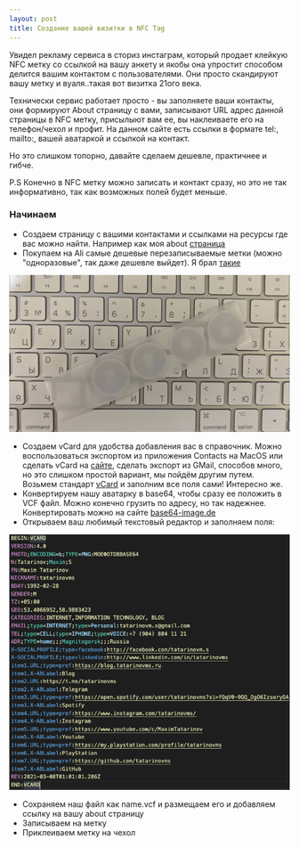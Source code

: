 ```yaml
---
layout: post
title: Создание вашей визитки в NFC Tag
---
```

Увидел рекламу сервиса в сториз инстаграм, который продает клейкую NFC метку со ссылкой на вашу анкету и якобы она упростит  способом делится вашим контактом с пользователями. Они просто скандируют вашу метку и вуаля..такая вот визитка 21ого века.

Технически сервис работает просто - вы заполняете ваши контакты, они формируют About страницу с вами, записывают URL адрес данной страницы в NFC метку, присылыют вам ее, вы наклеиваете его на телефон/чехол и профит. На данном сайте есть ссылки в формате tel:, mailto:, вашей аватаркой и ссылкой на контакт.

Но это слишком топорно, давайте сделаем дешевле, практичнее и гибче. 

P.S Конечно в NFC метку можно записать и контакт сразу, но это не так информативно, так как возможных полей будет меньше. 

### Начинаем
- Создаем страницу с вашими контактами и ссылками на ресурсы где вас можно найти. Например как моя about [страница](https://blog.tatarinovms.ru/about)
- Покупаем на Ali самые дешевые перезаписываемые метки (можно  "одноразовые", так даже дешевле выйдет). Я брал [такие](https://aliexpress.ru/item/4000481520248.html)

![](https://raw.githubusercontent.com/tatarinovms/tatarinovms.github.io/master/images/posts/vcard/vlenta.png)

- Создаем vCard для удобства добавления вас в справочник. Можно воспользоваться экспортом из приложения Contacts на MacOS или сделать vCard на [сайте](https://vcardmaker.com), сделать экспорт из GMail, способов много, но это слишком простой вариант, мы пойдём другим путем. Возьмем стандарт [vCard](https://tools.ietf.org/pdf/rfc6350.pdf) и заполним все поля сами! Интересно же.
- Конвертируем нашу аватарку в base64, чтобы сразу ее положить в VCF файл. Можно конечно грузить по адресу, но так надежнее. Конвертировать можно на сайте [base64-image.de](https://www.base64-image.de)
- Открываем ваш любимый текстовый редактор и заполняем поля:

![](https://raw.githubusercontent.com/tatarinovms/tatarinovms.github.io/master/images/posts/vcard/vcard_code.png)

- Сохраняем наш файл как name.vcf и размещаем его и добавляем ссылку на вашу about страницу
- Записываем на метку 
- Приклеиваем метку на чехол 